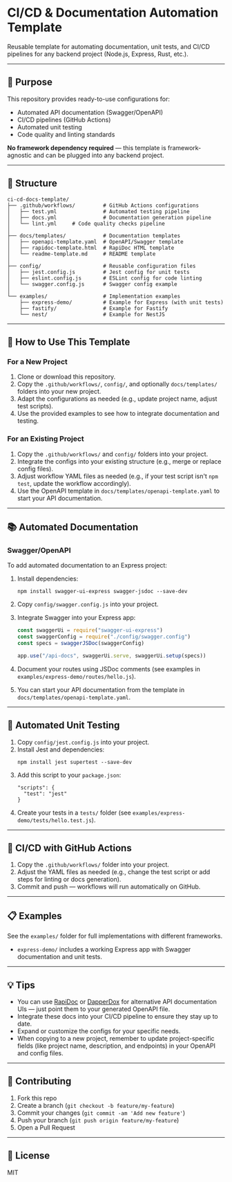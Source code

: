 # CI/CD & Documentation Automation Template

Reusable template for automating documentation, unit tests, and CI/CD pipelines for any backend project (Node.js, Express, Rust, etc.).

---

## 🎯 Purpose

This repository provides ready-to-use configurations for:

- Automated API documentation (Swagger/OpenAPI)
- CI/CD pipelines (GitHub Actions)
- Automated unit testing
- Code quality and linting standards

**No framework dependency required** — this template is framework-agnostic and can be plugged into any backend project.

---

## 📂 Structure

```
ci-cd-docs-template/
├── .github/workflows/         # GitHub Actions configurations
│   ├── test.yml               # Automated testing pipeline
│   ├── docs.yml               # Documentation generation pipeline
│   └── lint.yml     # Code quality checks pipeline
│
├── docs/templates/            # Documentation templates
│   ├── openapi-template.yaml  # OpenAPI/Swagger template
│   ├── rapidoc-template.html  # RapiDoc HTML template
│   └── readme-template.md     # README template
│
├── config/                    # Reusable configuration files
│   ├── jest.config.js         # Jest config for unit tests
│   ├── eslint.config.js       # ESLint config for code linting
│   └── swagger.config.js      # Swagger config example
│
└── examples/                  # Implementation examples
    ├── express-demo/          # Example for Express (with unit tests)
    ├── fastify/               # Example for Fastify
    └── nest/                  # Example for NestJS
```

---

## 🚀 How to Use This Template

### For a New Project

1. Clone or download this repository.
2. Copy the `.github/workflows/`, `config/`, and optionally `docs/templates/` folders into your new project.
3. Adapt the configurations as needed (e.g., update project name, adjust test scripts).
4. Use the provided examples to see how to integrate documentation and testing.

### For an Existing Project

1. Copy the `.github/workflows/` and `config/` folders into your project.
2. Integrate the configs into your existing structure (e.g., merge or replace config files).
3. Adjust workflow YAML files as needed (e.g., if your test script isn't `npm test`, update the workflow accordingly).
4. Use the OpenAPI template in `docs/templates/openapi-template.yaml` to start your API documentation.

---

## 📚 Automated Documentation

### Swagger/OpenAPI

To add automated documentation to an Express project:

1. Install dependencies:

   ```
   npm install swagger-ui-express swagger-jsdoc --save-dev
   ```

2. Copy `config/swagger.config.js` into your project.

3. Integrate Swagger into your Express app:

   ```js
   const swaggerUi = require("swagger-ui-express")
   const swaggerConfig = require("./config/swagger.config")
   const specs = swaggerJSDoc(swaggerConfig)

   app.use("/api-docs", swaggerUi.serve, swaggerUi.setup(specs))
   ```

4. Document your routes using JSDoc comments (see examples in `examples/express-demo/routes/hello.js`).

5. You can start your API documentation from the template in `docs/templates/openapi-template.yaml`.

---

## 🧪 Automated Unit Testing

1. Copy `config/jest.config.js` into your project.
2. Install Jest and dependencies:
   ```
   npm install jest supertest --save-dev
   ```
3. Add this script to your `package.json`:
   ```
   "scripts": {
     "test": "jest"
   }
   ```
4. Create your tests in a `tests/` folder (see `examples/express-demo/tests/hello.test.js`).

---

## 🔄 CI/CD with GitHub Actions

1. Copy the `.github/workflows/` folder into your project.
2. Adjust the YAML files as needed (e.g., change the test script or add steps for linting or docs generation).
3. Commit and push — workflows will run automatically on GitHub.

---

## 📋 Examples

See the `examples/` folder for full implementations with different frameworks.

- `express-demo/` includes a working Express app with Swagger documentation and unit tests.

---

## 💡 Tips

- You can use [RapiDoc](https://mrin9.github.io/RapiDoc/) or [DapperDox](https://dapperdox.io/) for alternative API documentation UIs — just point them to your generated OpenAPI file.
- Integrate these docs into your CI/CD pipeline to ensure they stay up to date.
- Expand or customize the configs for your specific needs.
- When copying to a new project, remember to update project-specific fields (like project name, description, and endpoints) in your OpenAPI and config files.

---

## 🤝 Contributing

1. Fork this repo
2. Create a branch (`git checkout -b feature/my-feature`)
3. Commit your changes (`git commit -am 'Add new feature'`)
4. Push your branch (`git push origin feature/my-feature`)
5. Open a Pull Request

---

## 📄 License

MIT
